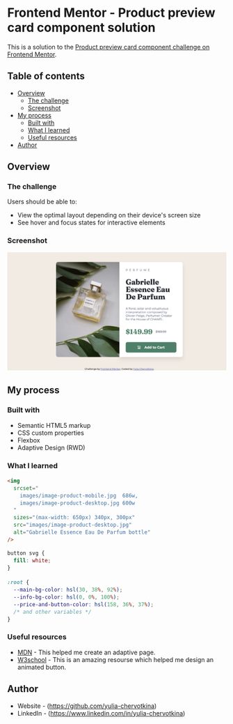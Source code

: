 # Frontend Mentor - Product preview card component solution

This is a solution to the [Product preview card component challenge on Frontend Mentor](https://www.frontendmentor.io/challenges/product-preview-card-component-GO7UmttRfa).

## Table of contents

- [Overview](#overview)
  - [The challenge](#the-challenge)
  - [Screenshot](#screenshot)
- [My process](#my-process)
  - [Built with](#built-with)
  - [What I learned](#what-i-learned)
  - [Useful resources](#useful-resources)
- [Author](#author)

## Overview

### The challenge

Users should be able to:

- View the optimal layout depending on their device's screen size
- See hover and focus states for interactive elements

### Screenshot

![](images/Solution.png)

## My process

### Built with

- Semantic HTML5 markup
- CSS custom properties
- Flexbox
- Adaptive Design (RWD)

### What I learned

```html
<img
  srcset="
    images/image-product-mobile.jpg  686w,
    images/image-product-desktop.jpg 600w
  "
  sizes="(max-width: 650px) 340px, 300px"
  src="images/image-product-desktop.jpg"
  alt="Gabrielle Essence Eau De Parfum bottle"
/>
```

```css
button svg {
  fill: white;
}

:root {
  --main-bg-color: hsl(30, 38%, 92%);
  --info-bg-color: hsl(0, 0%, 100%);
  --price-and-button-color: hsl(158, 36%, 37%);
  /* and other variables */
}
```

### Useful resources

- [MDN](https://developer.mozilla.org/en-US/docs/Web/HTML/Responsive_images) - This helped me create an adaptive page.
- [W3school](https://www.w3schools.com/css/css3_buttons.asp) - This is an amazing resourse which helped me design an animated button.

## Author

- Website - (https://github.com/yulia-chervotkina)
- LinkedIn - (https://www.linkedin.com/in/yulia-chervotkina)
